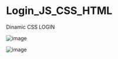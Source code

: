 # Login_JS_CSS_HTML
Dinamic CSS LOGIN

![image](https://user-images.githubusercontent.com/19364556/190256875-42ae28b9-aef7-4038-9b69-7abea4d58bf0.png)

![image](https://user-images.githubusercontent.com/19364556/190256996-87fd825a-e53e-48aa-8fa5-a28aef2b4c85.png)



